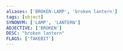 ```yaml
---
aliases: ['BROKEN-LAMP', 'broken lantern']
tags: [object]
SYNONYM: ['LAMP', 'LANTERN']
ADJECTIVE: ['BROKEN']
DESC: "broken lantern"
FLAGS: ['TAKEBIT']
---
```

